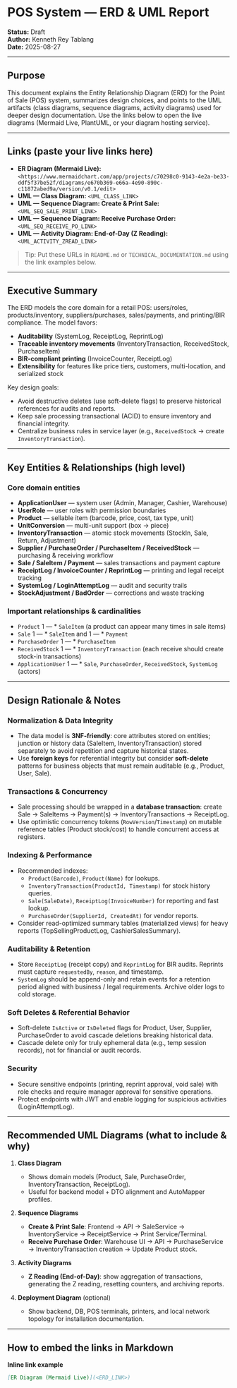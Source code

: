 # POS System — ERD & UML Report

**Status:** Draft  
**Author:** Kenneth Rey Tablang  
**Date:** 2025-08-27

---

## Purpose

This document explains the Entity Relationship Diagram (ERD) for the Point of Sale (POS) system, summarizes design choices, and points to the UML artifacts (class diagrams, sequence diagrams, activity diagrams) used for deeper design documentation. Use the links below to open the live diagrams (Mermaid Live, PlantUML, or your diagram hosting service).

---

## Links (paste your live links here)

- **ER Diagram (Mermaid Live):** `<https://www.mermaidchart.com/app/projects/c70298c0-9143-4e2a-be33-ddf5f37be52f/diagrams/e670b369-e66a-4e90-890c-c11872abed9a/version/v0.1/edit>`
- **UML — Class Diagram:** `<UML_CLASS_LINK>`
- **UML — Sequence Diagram: Create & Print Sale:** `<UML_SEQ_SALE_PRINT_LINK>`
- **UML — Sequence Diagram: Receive Purchase Order:** `<UML_SEQ_RECEIVE_PO_LINK>`
- **UML — Activity Diagram: End-of-Day (Z Reading):** `<UML_ACTIVITY_ZREAD_LINK>`

> Tip: Put these URLs in `README.md` or `TECHNICAL_DOCUMENTATION.md` using the link examples below.

---

## Executive Summary

The ERD models the core domain for a retail POS: users/roles, products/inventory, suppliers/purchases, sales/payments, and printing/BIR compliance. The model favors:

- **Auditability** (SystemLog, ReceiptLog, ReprintLog)
- **Traceable inventory movements** (InventoryTransaction, ReceivedStock, PurchaseItem)
- **BIR-compliant printing** (InvoiceCounter, ReceiptLog)
- **Extensibility** for features like price tiers, customers, multi-location, and serialized stock

Key design goals:
- Avoid destructive deletes (use soft-delete flags) to preserve historical references for audits and reports.
- Keep sale processing transactional (ACID) to ensure inventory and financial integrity.
- Centralize business rules in service layer (e.g., `ReceivedStock` -> create `InventoryTransaction`).

---

## Key Entities & Relationships (high level)

### Core domain entities
- **ApplicationUser** — system user (Admin, Manager, Cashier, Warehouse)
- **UserRole** — user roles with permission boundaries
- **Product** — sellable item (barcode, price, cost, tax type, unit)
- **UnitConversion** — multi-unit support (box → piece)
- **InventoryTransaction** — atomic stock movements (StockIn, Sale, Return, Adjustment)
- **Supplier / PurchaseOrder / PurchaseItem / ReceivedStock** — purchasing & receiving workflow
- **Sale / SaleItem / Payment** — sales transactions and payment capture
- **ReceiptLog / InvoiceCounter / ReprintLog** — printing and legal receipt tracking
- **SystemLog / LoginAttemptLog** — audit and security trails
- **StockAdjustment / BadOrder** — corrections and waste tracking

### Important relationships & cardinalities
- `Product` 1 — * `SaleItem` (a product can appear many times in sale items)
- `Sale` 1 — * `SaleItem` and 1 — * `Payment`
- `PurchaseOrder` 1 — * `PurchaseItem`
- `ReceivedStock` 1 — * `InventoryTransaction` (each receive should create stock-in transactions)
- `ApplicationUser` 1 — * `Sale`, `PurchaseOrder`, `ReceivedStock`, `SystemLog` (actors)

---

## Design Rationale & Notes

### Normalization & Data Integrity
- The data model is **3NF-friendly**: core attributes stored on entities; junction or history data (SaleItem, InventoryTransaction) stored separately to avoid repetition and capture historical states.
- Use **foreign keys** for referential integrity but consider **soft-delete** patterns for business objects that must remain auditable (e.g., Product, User, Sale).

### Transactions & Concurrency
- Sale processing should be wrapped in a **database transaction**: create Sale → SaleItems → Payment(s) → InventoryTransactions → ReceiptLog.
- Use optimistic concurrency tokens (`RowVersion`/`Timestamp`) on mutable reference tables (Product stock/cost) to handle concurrent access at registers.

### Indexing & Performance
- Recommended indexes:
  - `Product(Barcode)`, `Product(Name)` for lookups.
  - `InventoryTransaction(ProductId, Timestamp)` for stock history queries.
  - `Sale(SaleDate)`, `ReceiptLog(InvoiceNumber)` for reporting and fast lookup.
  - `PurchaseOrder(SupplierId, CreatedAt)` for vendor reports.
- Consider read-optimized summary tables (materialized views) for heavy reports (TopSellingProductLog, CashierSalesSummary).

### Auditability & Retention
- Store `ReceiptLog` (receipt copy) and `ReprintLog` for BIR audits. Reprints must capture `requestedBy`, `reason`, and timestamp.
- `SystemLog` should be append-only and retain events for a retention period aligned with business / legal requirements. Archive older logs to cold storage.

### Soft Deletes & Referential Behavior
- Soft-delete `IsActive` or `IsDeleted` flags for Product, User, Supplier, PurchaseOrder to avoid cascade deletions breaking historical data.
- Cascade delete only for truly ephemeral data (e.g., temp session records), not for financial or audit records.

### Security
- Secure sensitive endpoints (printing, reprint approval, void sale) with role checks and require manager approval for sensitive operations.
- Protect endpoints with JWT and enable logging for suspicious activities (LoginAttemptLog).

---

## Recommended UML Diagrams (what to include & why)

1. **Class Diagram**
   - Shows domain models (Product, Sale, PurchaseOrder, InventoryTransaction, ReceiptLog).
   - Useful for backend model + DTO alignment and AutoMapper profiles.

2. **Sequence Diagrams**
   - **Create & Print Sale**: Frontend → API → SaleService → InventoryService → ReceiptService → Print Service/Terminal.
   - **Receive Purchase Order**: Warehouse UI → API → PurchaseService → InventoryTransaction creation → Update Product stock.

3. **Activity Diagrams**
   - **Z Reading (End-of-Day)**: show aggregation of transactions, generating the Z reading, resetting counters, and archiving reports.

4. **Deployment Diagram** (optional)
   - Show backend, DB, POS terminals, printers, and local network topology for installation documentation.

---

## How to embed the links in Markdown

**Inline link example**
```md
[ER Diagram (Mermaid Live)](<ERD_LINK>)

